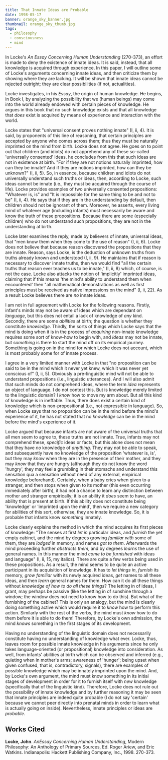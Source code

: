 ```yaml
---
title: That Innate Ideas are Probable
date: 1998-05-17
banner: orange_sky_banner.jpg
thumbnail: orange_sky_thumb.jpg
tags:
  - philosophy
  - consciousness
  - mind
---
```


In Locke's *An Essay Concerning Human Understanding*
(270-373), an effort is made to deny the existence of innate ideas. It
is said, instead, that all knowledge is acquired through experience.
In this paper, I will outline some of Locke's arguments concerning 
innate ideas, and then criticize them by showing where they are
lacking. It will be shown that innate ideas cannot be rejected
outright; they are clear possibilities (if not, actualities).

Locke investigates, in his *Essay*, the origin of human
knowledge. He begins, in Book I, by analyzing the possibility that we
(human beings) may come into the world already endowed with certain
pieces of knowledge. He argues in this book that no such knowledge 
exists and that all knowledge that *does* exist is acquired by means of
experience and interaction with the world.

Locke states that "universal consent proves nothing innate" (I, ii, 4).
It is said, by proponents of this line of reasoning, that certain
principles are accepted by anyone who comes across them; thus they must 
be naturally imprinted on the mind from birth. Locke does not agree. He 
goes on to point out that children (and idiots) do not apprehend any of 
these so-called 'universally consented' ideas. he concludes from this 
that such ideas are not in existence at birth. "For if they are not 
notions naturally imprinted, how can they be innate? And if they are 
notions imprinted, how can they  be unknown?" (I, ii, 5). So, in 
essence, because children and idiots do not universally understand such 
truths or ideas, then, according to Locke, such ideas cannot be innate 
(i.e., they must be acquired through the course of life). Locke provides
examples of two universally consented propositions: "Whatever is, is"
and "It is impossible for the same thing to be and not to be" (I, ii, 
4). He says that if they are in the understanding by default, then
children should not be ignorant of them. Moreover, he asserts, every
living mind of whatever age (including infants) must necessarily be
aware and know the truth of these propositions. Because there are some 
(especially children) who do not understand such propositions, they are 
not in the understanding at birth.

Locke later examines the reply, made by believers of innate,
universal ideas, that "men know them when they come to the use of 
reason" (I, ii, 6). Locke    does not believe that because reason 
discovered the propositions that they are innate. Reason, says Locke, is
the deduction of unknown truths from  truths already known and
understood (I, ii, 9). He maintains that if reason is necessary to 
discover innate truths, then we would find  "all the certain truths that
reason ever teaches    us to be innate," (I, ii, 8) which, of course,
is not the case. Locke also attacks the notion of 'implicitly' imprinted
ideas,  claiming that if this means 'the mind's ability to understand
them  when encountered' then "all mathematical demonstrations as well as
first principles must    be received as native impressions on the mind"
(I, ii, 22). As a result Locke believes there are *no* innate ideas.

I am not in full agreement with Locke for the following reasons.
Firstly, infant's minds may not be aware of ideas which are dependant
on *language*, but this does not entail a lack of knowledge of
*any*  kind. Secondly, there are some *abilities* at birth; the question is whether
they constitute *knowledge*. Thirdly, the sorts of things which Locke says that
the mind is doing when it is in the process of *acquiring* non-innate knowledge
requires some sort of know-how to begin with, and *ideas* may not be innate, but *something*
is there to start the mind off on its empirical journey. Something
is going on in the mind for which Locke does not account, which is
most probably some for of innate process.

I agree in a very limited manner with Locke in that "no proposition
can be said to be in the mind which it never yet knew, which it was 
never   yet conscious of" (I, ii, 5). Obviously a pre-linguistic mind
will not be able to understand propositions (i.e., linguistic 
utterances). And  I will also admit that such minds do not comprehend 
ideas, where the term *idea* represents an object of language. I do not
contest this. But is knowledge merely limited to the linguistic domain? I *know*
how to  move my arm about. But all this kind of knowledge is in
ineffable. Thus, there does exist a certain kind of knowledge which
is non-propositional (i.e., not expressible in language). So, when Locke
says that no proposition can be in the mind before  the mind's
experience of it, he has not stated that no *knowledge* can be in the mind
before the mind's experience of it.

Locke argued that because infants are not aware of the universal
truths that all men seem to agree to, these truths are not innate. True,
infants may not comprehend these, *specific* ideas or facts, but this
alone does not mean that they have *no* knowledge of *anything*. They may
not be able to speak, and subsequently have no knowledge of the proposition
'whatever is, is', but  they may *know* when they are in the presence of their
mother, and they may *know*
that they are hungry (although they do not know the word 'hungry', they
may feel a grumbling in their stomachs and understand    this sensation
qua a sensation without need of any external, empirical knowledge
beforehand). Certainly, when a baby cries when given to a stranger,
and then stops when given to its mother  (this even occurring 
immediately after birth), it had not a chance to learn any distinction 
between mother and stranger empirically; it is an ability it *does*
seem to have, an ability that is present at birth. If this ability
does not constitute being 'knowledge' or 'imprinted upon the mind',
then we require a new category for abilities of this sort, otherwise, 
they are innate knowledge. So, it is probable that infants know *something* innately.

Locke clearly explains the method in which the mind acquires its first pieces
of knowledge: "The senses at first *let in* particular ideas, and *furnish* the
yet empty cabinet, and the mind by degrees growing *familiar with* some of them,
they are *lodged* in memory, and names *got to them*. Afterwards the mind
proceeding further *abstracts them*, and by degrees *learns* the use of general
names. In this manner the mind *come to be furnished*
with ideas and language" (I, ii, 15, my italics). There are quite a
few verbs being used in these propositions. As a result, the mind seems 
to be quite an active participant in its acquisition of knowledge. It 
has to *let things in*, *furnish* its memory, *grow familiar* with its newly
acquired ideas, *get* names to all these ideas, and then *learn* general names
for them. How can it do all these things without *knowledge of how to do all these things*?
The letting in of ideas, I grant, may perhaps be passive (like the
letting in of  sunshine through a window; the window does not need to 
know how to do this). But what of the furnishing of the cabinet? This
is only an analogy, but the mind is clearly doing something active
which would require it to *know* how to  perform this action. Similarly with the
rest of the verbs, the mind must *know* how to do them before it is able to do
them! Therefore, by Locke's own admission, the mind *knows* something in the
first stages of its development.

Having no understanding of the linguistic domain does not necessarily
constitute having no understanding of knowledge what ever. Locke,
thus, leaves room for possible innate knowledge in his arguments since 
he only takes language-oriented (or propositional) knowledge into
consideration. As well, from infants' abilities at birth which can be
observed and inferred (e.g., quieting when in mother's arms; awareness
of 'hunger'; being upset when given confused, that is, contradictory, 
signals), there are examples of possible knowledge which may be
innately imprinted upon the mind. And, by Locke's own argument, the mind
must know something in its initial stages of development in order for
it to furnish itself with *new* knowledge (specifically that of
the linguistic kind). Therefore, Locke does not rule out the
possibility of innate knowledge and by further reasoning it may be seen 
that innate principles are indeed quite probable (I do not say
'certain' because we cannot peer directly into prenatal minds in order 
to learn what is actually going on inside). Nevertheless, innate
principles or ideas are *probable*.


Works Cited
-----------

**Locke, John**. *AnEssay Concerning Human Understanding*, Modern
Philosophy: An Anthology of Primary Sources, Ed. Roger Ariew, and Eric
Watkins. Indianapolis: Hackett Publishing Company, Inc., 1998. 270-373.
